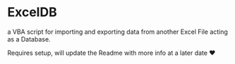 # ExcelDB
a VBA script for importing and exporting data from another Excel File acting as a Database.

Requires setup, will update the Readme with more info at a later date ♥
